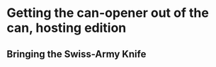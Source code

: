 Getting the can-opener out of the can, hosting edition
======================================================

Bringing the Swiss-Army Knife
-----------------------------
